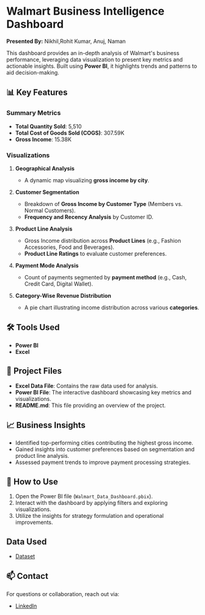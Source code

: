 # Walmart Business Intelligence Dashboard  

**Presented By:**  Nikhil,Rohit Kumar, Anuj, Naman  

This dashboard provides an in-depth analysis of Walmart's business performance, leveraging data visualization to present key metrics and actionable insights. Built using **Power BI**, it highlights trends and patterns to aid decision-making.  

## 📊 Key Features  

### **Summary Metrics**  
- **Total Quantity Sold**: 5,510  
- **Total Cost of Goods Sold (COGS)**: 307.59K  
- **Gross Income**: 15.38K  

### **Visualizations**  
1. **Geographical Analysis**  
   - A dynamic map visualizing **gross income by city**.  

2. **Customer Segmentation**  
   - Breakdown of **Gross Income by Customer Type** (Members vs. Normal Customers).  
   - **Frequency and Recency Analysis** by Customer ID.  

3. **Product Line Analysis**  
   - Gross Income distribution across **Product Lines** (e.g., Fashion Accessories, Food and Beverages).  
   - **Product Line Ratings** to evaluate customer preferences.  

4. **Payment Mode Analysis**  
   - Count of payments segmented by **payment method** (e.g., Cash, Credit Card, Digital Wallet).  

5. **Category-Wise Revenue Distribution**  
   - A pie chart illustrating income distribution across various **categories**.  

## 🛠️ Tools Used  
- **Power BI**  
- **Excel**  

## 📂 Project Files  
- **Excel Data File**: Contains the raw data used for analysis.  
- **Power BI File**: The interactive dashboard showcasing key metrics and visualizations.  
- **README.md**: This file providing an overview of the project.  

## 📈 Business Insights  
- Identified top-performing cities contributing the highest gross income.  
- Gained insights into customer preferences based on segmentation and product line analysis.  
- Assessed payment trends to improve payment processing strategies.  

## 🚀 How to Use  
1. Open the Power BI file (`Walmart_Data_Dashboard.pbix`).  
2. Interact with the dashboard by applying filters and exploring visualizations.  
3. Utilize the insights for strategy formulation and operational improvements.  

## Data Used  
- <a href="https://github.com/NikhilChoudhary-93/Walmart-Data-Dashboard/blob/main/Updated_Walmart_Dataset_with_Customer_ID.csv">Dataset</a>

## 📫 Contact  
For questions or collaboration, reach out via:  
- [LinkedIn](https://www.linkedin.com/in/nikhil-choudhary-6163a8263/)  
